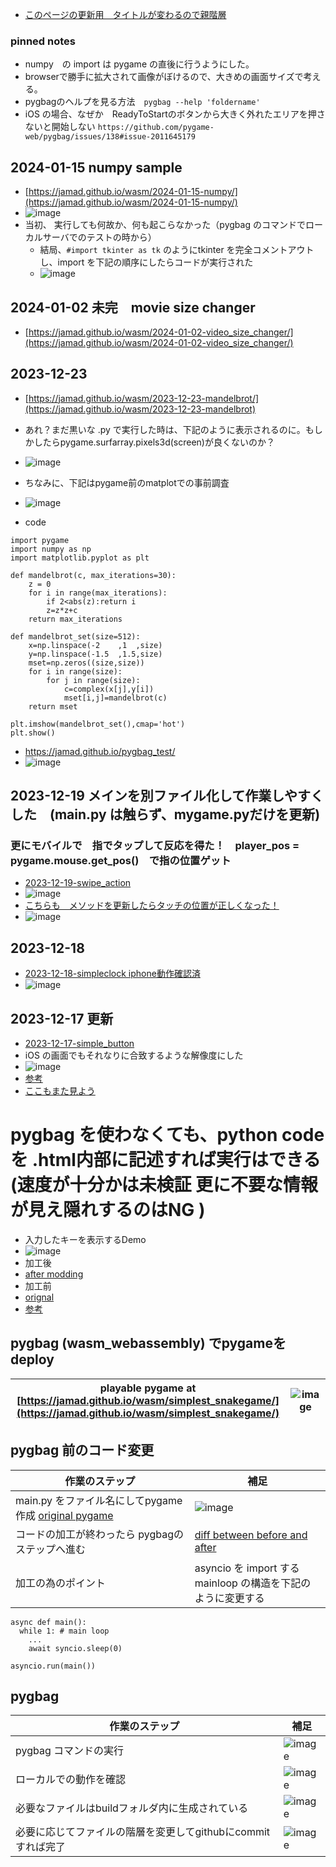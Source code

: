 <link rel="stylesheet" type="text/css" href="/assets/css/styles.css">

* [このページの更新用　タイトルが変わるので親階層](https://github.com/jamad/jamad.github.io/tree/master/_posts)

### pinned notes
* numpy　の import は pygame の直後に行うようにした。
* browserで勝手に拡大されて画像がぼけるので、大きめの画面サイズで考える。
* pygbagのヘルプを見る方法　`pygbag --help 'foldername'`
* iOS の場合、なぜか　ReadyToStartのボタンから大きく外れたエリアを押さないと開始しない  `https://github.com/pygame-web/pygbag/issues/138#issue-2011645179`

## 2024-01-15 numpy sample 
* [https://jamad.github.io/wasm/2024-01-15-numpy/](https://jamad.github.io/wasm/2024-01-15-numpy/)
* ![image](https://github.com/jamad/jamad.github.io/assets/949913/df8627ea-41ee-41ac-be1d-a5c6ca6bc1d5)
* 当初、 実行しても何故か、何も起こらなかった（pygbag のコマンドでローカルサーバでのテストの時から）
  * 結局、`#import tkinter as tk` のようにtkinter を完全コメントアウトし、import を下記の順序にしたらコードが実行された
  * ![image](https://github.com/jamad/jamad.github.io/assets/949913/46010d5d-4354-44a3-bbee-0fbd0ad540e1)


## 2024-01-02 未完　movie size changer
* [https://jamad.github.io/wasm/2024-01-02-video_size_changer/](https://jamad.github.io/wasm/2024-01-02-video_size_changer/)
  

## 2023-12-23
* [https://jamad.github.io/wasm/2023-12-23-mandelbrot/](https://jamad.github.io/wasm/2023-12-23-mandelbrot)
* あれ？まだ黒いな  .py で実行した時は、下記のように表示されるのに。もしかしたらpygame.surfarray.pixels3d(screen)が良くないのか？
* ![image](https://github.com/jamad/jamad.github.io/assets/949913/6aecef9a-3df1-4481-900d-945d114e96ec)


* ちなみに、下記はpygame前のmatplotでの事前調査
* ![image](https://github.com/jamad/jamad.github.io/assets/949913/0a2ccab2-3a5f-4559-97ce-0d00923f8fde)
* code

```
import pygame
import numpy as np
import matplotlib.pyplot as plt

def mandelbrot(c, max_iterations=30):
    z = 0
    for i in range(max_iterations):
        if 2<abs(z):return i
        z=z*z+c
    return max_iterations 

def mandelbrot_set(size=512):
    x=np.linspace(-2    ,1  ,size)
    y=np.linspace(-1.5  ,1.5,size)
    mset=np.zeros((size,size))
    for i in range(size):
        for j in range(size):
            c=complex(x[j],y[i])
            mset[i,j]=mandelbrot(c)
    return mset

plt.imshow(mandelbrot_set(),cmap='hot')
plt.show()
```


* https://jamad.github.io/pygbag_test/
* ![image](https://github.com/jamad/jamad.github.io/assets/949913/93a52565-d14e-44c4-b571-2e9b2e5920c7)


## 2023-12-19 メインを別ファイル化して作業しやすくした　(main.py は触らず、mygame.pyだけを更新)
### 更にモバイルで　指でタップして反応を得た！　player_pos = pygame.mouse.get_pos()　で指の位置ゲット
* [2023-12-19-swipe_action ](https://jamad.github.io/wasm/2023-12-19-swipe_action/index.html)
* ![image](https://github.com/jamad/jamad.github.io/assets/949913/3675df6f-c1d5-49b4-b064-d05683d78c32)
* [こちらも　メソッドを更新したらタッチの位置が正しくなった！](https://jamad.github.io/wasm/2023-12-19-touch_action/)
* ![image](https://github.com/jamad/jamad.github.io/assets/949913/b8010e57-35e8-4000-bd01-a378d9af49c4)


## 2023-12-18
* [2023-12-18-simpleclock iphone動作確認済](https://jamad.github.io/wasm/2023-12-18-simpleclock/)
* ![image](https://github.com/jamad/jamad.github.io/assets/949913/680a1d64-1320-4b0c-8ae5-3a18fb012427)

## 2023-12-17 更新
* [2023-12-17-simple_button](https://jamad.github.io/wasm/2023-12-17-simple_button/)
* iOS の画面でもそれなりに合致するような解像度にした
* ![image](https://github.com/jamad/jamad.github.io/assets/949913/72e8d875-ffcc-4506-8f16-b2ae58292628)
* [参考](https://github.com/pygame-web/pygbag)
* [ここもまた見よう](https://github.com/pygame-web/pygame-web.github.io/blob/main/wiki/pygbag-code/README.md)


<link rel="stylesheet" type="text/css" href="/assets/css/styles.css">

# pygbag を使わなくても、python code を .html内部に記述すれば実行はできる (速度が十分かは未検証 更に不要な情報が見え隠れするのはNG )
* 入力したキーを表示するDemo
* ![image](https://github.com/jamad/jamad.github.io/assets/949913/bed98232-1841-4a8f-af52-c1787b44dc7f)
* 加工後
* [after modding](https://jamad.github.io/wasm/pygame-web/pygame_simplest.html)
* 加工前
* [orignal](https://jamad.github.io/wasm/pygame-web/pygame_simplest.py)
* [参考](https://pygame-web.github.io/wiki/pygbag-code/)



## pygbag (wasm_webassembly) でpygameをdeploy

|playable pygame at [https://jamad.github.io/wasm/simplest_snakegame/](https://jamad.github.io/wasm/simplest_snakegame/)|![image](https://github.com/jamad/jamad.github.io/assets/949913/d0b4b29b-4b2d-4cc1-83ac-15b5289ea13d)|
|-|-|

## pygbag 前のコード変更

|作業のステップ|補足|
|-|-|
|main.py をファイル名にしてpygame作成 [original pygame](https://github.com/jamad/jamad.github.io/commit/b81478935a263176660824928385a67ddc909fb8?diff=unified&w=0)|![image](https://github.com/jamad/jamad.github.io/assets/949913/de710223-ef60-4c0f-96e6-358972bb7f12)|
|コードの加工が終わったら pygbagのステップへ進む　|[diff between before and after](https://github.com/jamad/jamad.github.io/commit/210a7ad0bcecc3d415990180ecc1b1a69433cbd8?diff=split&w=0)|
|加工の為のポイント| asyncio を import する <br> mainloop の構造を下記のように変更する|
  
```
async def main():
  while 1: # main loop
    ...
    await syncio.sleep(0)

asyncio.run(main())
```

## pygbag

|作業のステップ|補足|
|-|-|
|pygbag コマンドの実行|![image](https://github.com/jamad/jamad.github.io/assets/949913/490df2e4-9ed9-4a2e-89a0-89015d911c58)|
|ローカルでの動作を確認|![image](https://github.com/jamad/jamad.github.io/assets/949913/42c50d57-08bc-4688-82d0-87923f5385f9)|
|必要なファイルはbuildフォルダ内に生成されている|![image](https://github.com/jamad/jamad.github.io/assets/949913/63766277-7a2d-4d1f-9df9-27f998f6f002)|
|必要に応じてファイルの階層を変更してgithubにcommitすれば完了|![image](https://github.com/jamad/jamad.github.io/assets/949913/4cdef75e-1694-437f-8590-54c42b45199e)|

